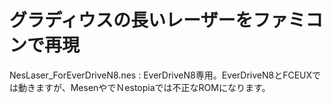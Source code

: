 # グラディウスの長いレーザーをファミコンで再現

 
NesLaser_ForEverDriveN8.nes : EverDriveN8専用。EverDriveN8とFCEUXでは動きますが、MesenやでＮestopiaでは不正なROMになります。
